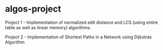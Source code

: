 # algos-project

Project 1 - Implementation of normalized edit distance and LCS (using entire table as well as linear memory) algorithms.

Project 2 - Implementation of Shortest Paths in a Network using Dijkstras Algorithm